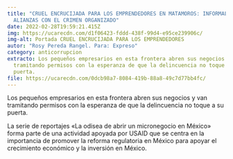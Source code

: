 ```yaml
---
title: "CRUEL ENCRUCIJADA PARA LOS EMPRENDEDORES EN MATAMOROS: INFORMALIDAD O
  ALIANZAS CON EL CRIMEN ORGANIZADO"
date: 2022-02-28T19:59:21.415Z
img: https://ucarecdn.com/d1f06423-fddd-438f-99d4-e95ce239906c/
img-alt: Portada CRUEL ENCRUCIJADA PARA LOS EMPRENDEDORES
autor: "Rosy Pereda Rangel. Para: Expreso"
category: anticorrupcion
extracto: Los pequeños empresarios en esta frontera abren sus negocios y van
  tramitando permisos con la esperanza de que la delincuencia no toque a su
  puerta.
file: https://ucarecdn.com/0dcb98a7-8084-419b-88a8-49c7d77bb4fc/
---
```

<!--StartFragment-->

Los pequeños empresarios en esta frontera abren sus negocios y van tramitando permisos con la esperanza de que la delincuencia no toque a su puerta.

La serie de reportajes «La odisea de abrir un micronegocio en México» forma parte de una actividad apoyada por USAID que se centra en la importancia de promover la reforma regulatoria en México para apoyar el crecimiento económico y la inversión en México.

<!--EndFragment-->